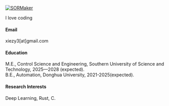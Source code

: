 

[![SORMaker](https://img.shields.io/badge/SORMaker-github-blue?logo=github)](https://github.com/SORMaker)

I love coding

#### Email
xiezy3[at]gmail.com

#### Education
M.E., Control Science and Engineering, Southern University of Science and Technology, 2025—2028 (expected).\
B.E., Automation, Donghua University, 2021-2025(expected).

#### Research Interests
Deep Learning, Rust, C.


